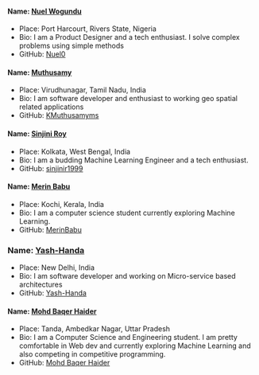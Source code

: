 #### Name: [Nuel Wogundu](github.com/Nuel0)
- Place: Port Harcourt, Rivers State, Nigeria
- Bio: I am a Product Designer and a tech enthusiast. I solve complex problems using simple methods
- GitHub: [Nuel0](github.com/Nuel0)

#### Name: [Muthusamy](https://github.com/kmuthusamyms/)
- Place: Virudhunagar, Tamil Nadu, India
- Bio: I am software developer and enthusiast to working geo spatial related applications
- GitHub: [KMuthusamyms](https://github.com/kmuthusamyms/)

#### Name: [Sinjini Roy](https://github.com/sinjinir1999)
- Place: Kolkata, West Bengal, India
- Bio: I am a budding Machine Learning Engineer and a tech enthusiast.
- GitHub: [sinjinir1999](https://github.com/sinjinir1999)

#### Name: [Merin Babu](https://github.com/MerinBabu)
- Place: Kochi, Kerala, India
- Bio: I am a computer science student currently exploring Machine Learning.
- GitHub: [MerinBabu](https://github.com/MerinBabu)

### Name: [Yash-Handa](https://github.com/Yash-Handa/)
- Place: New Delhi, India
- Bio: I am software developer and working on Micro-service based architectures
- GitHub: [Yash-Handa](https://github.com/Yash-Handa/)

#### Name: [Mohd Baqer Haider](https://github.com/haider000)
- Place: Tanda, Ambedkar Nagar, Uttar Pradesh
- Bio: I am a Computer Science and Engineering student. I am pretty comfortable in Web dev and currently exploring Machine Learning and also competing in competitive programming.
- GitHub: [Mohd Baqer Haider](https://github.com/haider000)